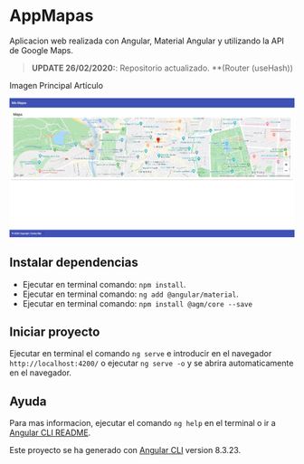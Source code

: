 # AppMapas

Aplicacion web realizada con Angular, Material Angular y utilizando la API de Google Maps.

> **UPDATE 26/02/2020:**: Repositorio actualizado. **(Router (useHash))

Imagen Principal Artículo <p align="center"><img src="captura_1.jpg"></p> 

## Instalar dependencias
- Ejecutar en terminal comando: `npm install`.
- Ejecutar en terminal comando: `ng add @angular/material`.
- Ejecutar en terminal comando: `npm install @agm/core --save`

## Iniciar proyecto
Ejecutar en terminal el comando `ng serve` e introducir en el navegador `http://localhost:4200/` o ejecutar `ng serve -o` y se abrira automaticamente en el navegador.

## Ayuda
Para mas informacion, ejecutar el comando `ng help` en el terminal o ir a [Angular CLI README](https://github.com/angular/angular-cli/blob/master/README.md).

Este proyecto se ha generado con [Angular CLI](https://github.com/angular/angular-cli) version 8.3.23.

